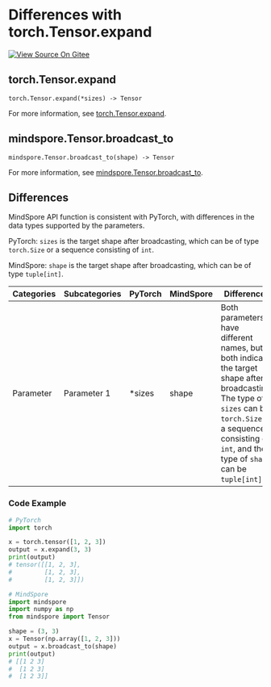 # Differences with torch.Tensor.expand

[![View Source On Gitee](https://mindspore-website.obs.cn-north-4.myhuaweicloud.com/website-images/r2.4.10/resource/_static/logo_source_en.svg)](https://gitee.com/mindspore/docs/blob/r2.4.10/docs/mindspore/source_en/note/api_mapping/pytorch_diff/expand.md)

## torch.Tensor.expand

```text
torch.Tensor.expand(*sizes) -> Tensor
```

For more information, see [torch.Tensor.expand](https://pytorch.org/docs/1.8.1/tensors.html#torch.Tensor.expand).

## mindspore.Tensor.broadcast_to

```text
mindspore.Tensor.broadcast_to(shape) -> Tensor
```

For more information, see [mindspore.Tensor.broadcast_to](https://www.mindspore.cn/docs/en/r2.4.10/api_python/mindspore/Tensor/mindspore.Tensor.broadcast_to.html).

## Differences

MindSpore API function is consistent with PyTorch, with differences in the data types supported by the parameters.

PyTorch: `sizes` is the target shape after broadcasting, which can be of type ``torch.Size`` or a sequence consisting of ``int``.

MindSpore: `shape` is the target shape after broadcasting, which can be of type ``tuple[int]``.

| Categories | Subcategories | PyTorch | MindSpore | Differences  |
| --- |---------------|---------| --- |-------------|
| Parameter | Parameter 1 | *sizes | shape | Both parameters have different names, but both indicate the target shape after broadcasting. The type of `sizes` can be ``torch.Size`` or a sequence consisting of ``int``, and the type of `shape` can be ``tuple[int]``.|

### Code Example

```python
# PyTorch
import torch

x = torch.tensor([1, 2, 3])
output = x.expand(3, 3)
print(output)
# tensor([[1, 2, 3],
#         [1, 2, 3],
#         [1, 2, 3]])

# MindSpore
import mindspore
import numpy as np
from mindspore import Tensor

shape = (3, 3)
x = Tensor(np.array([1, 2, 3]))
output = x.broadcast_to(shape)
print(output)
# [[1 2 3]
#  [1 2 3]
#  [1 2 3]]
```
